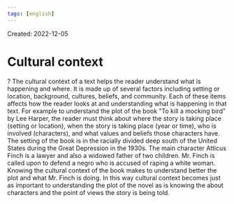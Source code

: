 ```yaml
---
tags: [english] 
---
```

Created: 2022-12-05

# Cultural context
?
The cultural context of a text helps the reader understand what is happening and where. It is made up of several factors including setting or location, background, cultures, beliefs, and community. Each of these items affects how the reader looks at and understanding what is happening in that text. 
For example to understand the plot of the book "To kill a mocking bird" by Lee Harper, the reader must think about where the story is taking place (setting or location), when the story is taking place (year or time), who is involved (characters), and what values and beliefs those characters have. The setting of the book is in the racially divided deep south of the United States during the Great Depression in the 1930s. The main character Atticus Finch is a lawyer and also a widowed father of two children. Mr. Finch is called upon to defend a negro who is accused of raping a white woman. Knowing the cultural context of the book makes to understand better the plot and what Mr. Finch is doing. In this way cultural context becomes just as important to understanding the plot of the novel as is knowing the about characters and the point of views the story is being told.
<!--SR:!2023-04-24,78,230-->